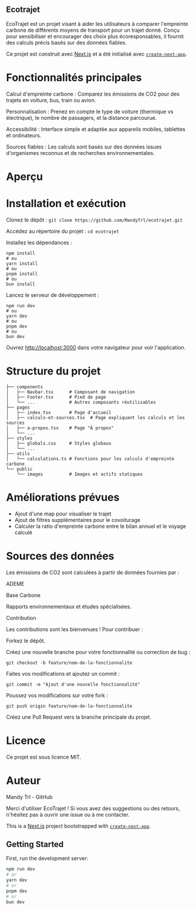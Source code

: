 ## Ecotrajet

EcoTrajet est un projet visant à aider les utilisateurs à comparer l'empreinte carbone de différents moyens de transport pour un trajet donné. Conçu pour sensibiliser et encourager des choix plus écoresponsables, il fournit des calculs précis basés sur des données fiables.

Ce projet est construit avec [Next.js](https://nextjs.org) et a été initialisé avec [`create-next-app`](https://nextjs.org/docs/app/api-reference/cli/create-next-app).

# Fonctionnalités principales

Calcul d'empreinte carbone : Comparez les émissions de CO2 pour des trajets en voiture, bus, train ou avion.

Personnalisation : Prenez en compte le type de voiture (thermique vs électrique), le nombre de passagers, et la distance parcourue.

Accessibilité : Interface simple et adaptée aux appareils mobiles, tablettes et ordinateurs.

Sources fiables : Les calculs sont basés sur des données issues d'organismes reconnus et de recherches environnementales.

# Aperçu

# Installation et exécution

Clonez le dépôt :
`git clone https://github.com/MandyTrl/ecotrajet.git`

Accédez au répertoire du projet :
`cd ecotrajet`

Installez les dépendances :

```
npm install
# ou
yarn install
# ou
pnpm install
# ou
bun install
```

Lancez le serveur de développement :

```
npm run dev
# ou
yarn dev
# ou
pnpm dev
# ou
bun dev
```

Ouvrez [http://localhost:3000](http://localhost:3000) dans votre navigateur pour voir l'application.

# Structure du projet

```
├── components
│   ├── Navbar.tsx      # Composant de navigation
│   ├── Footer.tsx      # Pied de page
│   └── ...             # Autres composants réutilisables
├── pages
│   ├── index.tsx       # Page d'accueil
│   ├── calculs-et-sources.tsx  # Page expliquant les calculs et les sources
│   ├── a-propos.tsx    # Page "À propos"
│   └── ...
├── styles
│   ├── globals.css     # Styles globaux
│   └── ...
├── utils
│   └── calculations.ts # Fonctions pour les calculs d'empreinte carbone
└── public
    └── images          # Images et actifs statiques
```

# Améliorations prévues

- Ajout d'une map pour visualiser le trajet
- Ajout de filtres supplémentaires pour le covoiturage
- Calculer la ratio d'empreinte carbone entre le bilan annuel et le voyage calculé

# Sources des données

Les émissions de CO2 sont calculées à partir de données fournies par :

ADEME

Base Carbone

Rapports environnementaux et études spécialisées.

Contribution

Les contributions sont les bienvenues ! Pour contribuer :

Forkez le dépôt.

Créez une nouvelle branche pour votre fonctionnalité ou correction de bug :

`git checkout -b feature/nom-de-la-fonctionnalite`

Faites vos modifications et ajoutez un commit :

`git commit -m "Ajout d'une nouvelle fonctionnalité"`

Poussez vos modifications sur votre fork :

`git push origin feature/nom-de-la-fonctionnalite`

Créez une Pull Request vers la branche principale du projet.

# Licence

Ce projet est sous licence MIT.

# Auteur

Mandy Trl - GitHub

Merci d'utiliser EcoTrajet ! Si vous avez des suggestions ou des retours, n'hésitez pas à ouvrir une issue ou à me contacter.

This is a [Next.js](https://nextjs.org) project bootstrapped with [`create-next-app`](https://nextjs.org/docs/app/api-reference/cli/create-next-app).

## Getting Started

First, run the development server:

```bash
npm run dev
# or
yarn dev
# or
pnpm dev
# or
bun dev
```

